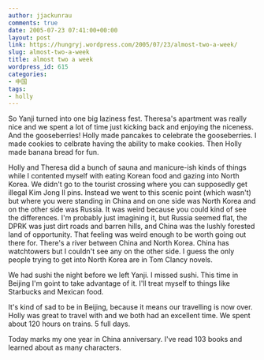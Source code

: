 ```yaml
---
author: jjackunrau
comments: true
date: 2005-07-23 07:41:00+00:00
layout: post
link: https://hungryj.wordpress.com/2005/07/23/almost-two-a-week/
slug: almost-two-a-week
title: almost two a week
wordpress_id: 615
categories:
- 中国
tags:
- holly
---
```


So Yanji turned into one big laziness fest.  Theresa's apartment was really nice and we spent a lot of time just kicking back and enjoying the niceness.  And the gooseberries!  Holly made pancakes to celebrate the gooseberries.  I made cookies to celbrate having the ability to make cookies.  Then Holly made banana bread for fun.  
  
Holly and Theresa did a bunch of sauna and manicure-ish kinds of things while I contented myself with eating Korean food and gazing into North Korea.  We didn't go to the tourist crossing where you can supposedly get illegal Kim Jong Il pins.  Instead we went to this scenic point (which wasn't) but where you were standing in China and on one side was North Korea and on the other side was Russia.  It was weird because you could kind of see the differences.  I'm probably just imagining it, but Russia seemed flat, the DPRK was just dirt roads and barren hills, and China was the lushly forested land of opportunity.  That feeling was weird enough to be worth going out there for.  There's a river between China and North Korea.  China has watchtowers but I couldn't see any on the other side.  I guess the only people trying to get into North Korea are in Tom Clancy novels.  
  
We had sushi the night before we left Yanji.  I missed sushi.  This time in Beijing I'm goint to take advantage of it.  I'll treat myself to things like Starbucks and Mexican food.  
  
It's kind of sad to be in Beijing, because it means our travelling is now over.  Holly was great to travel with and we both had an excellent time.  We spent about 120 hours on trains.  5 full days.  
  
Today marks my one year in China anniversary.  I've read 103 books and learned about as many characters.
